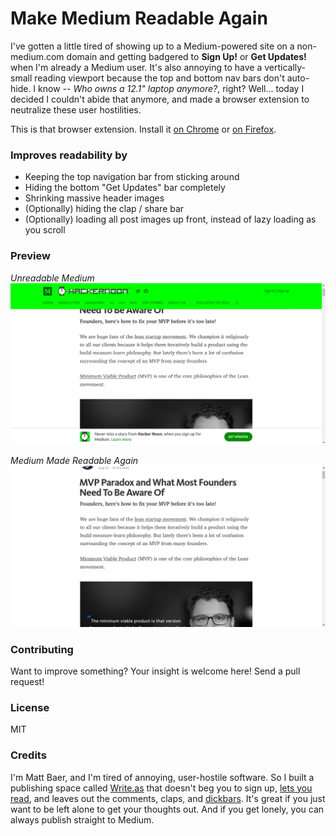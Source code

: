 Make Medium Readable Again
==========================

I've gotten a little tired of showing up to a Medium-powered site on a non-medium.com domain and getting badgered to **Sign Up!** or **Get Updates!** when I'm already a Medium user. It's also annoying to have a vertically-small reading viewport because the top and bottom nav bars don't auto-hide. I know -- _Who owns a 12.1" laptop anymore?_, right? Well... today I decided I couldn't abide that anymore, and made a browser extension to neutralize these user hostilities.

This is that browser extension. Install it [on Chrome](https://chrome.google.com/webstore/detail/kljjfejkagofbgklifblndjelgabcmig) or [on Firefox](https://addons.mozilla.org/addon/make-medium-readable-again/).

### Improves readability by

* Keeping the top navigation bar from sticking around
* Hiding the bottom "Get Updates" bar completely
* Shrinking massive header images
* (Optionally) hiding the clap / share bar
* (Optionally) loading all post images up front, instead of lazy loading as you scroll

### Preview

_Unreadable Medium_
<kbd>![Medium: unreadable](before.png)</kbd>

_Medium Made Readable Again_
<kbd>![Medium Made Readable Again](after.png)</kbd>

### Contributing

Want to improve something? Your insight is welcome here! Send a pull request!

### License

MIT

### Credits

I'm Matt Baer, and I'm tired of annoying, user-hostile software. So I built a publishing space called [Write.as](https://write.as) that doesn't beg you to sign up, [lets you read](https://read.write.as), and leaves out the comments, claps, and [dickbars](https://daringfireball.net/2017/06/medium_dickbars). It's great if you just want to be left alone to get your thoughts out. And if you get lonely, you can always publish straight to Medium.

